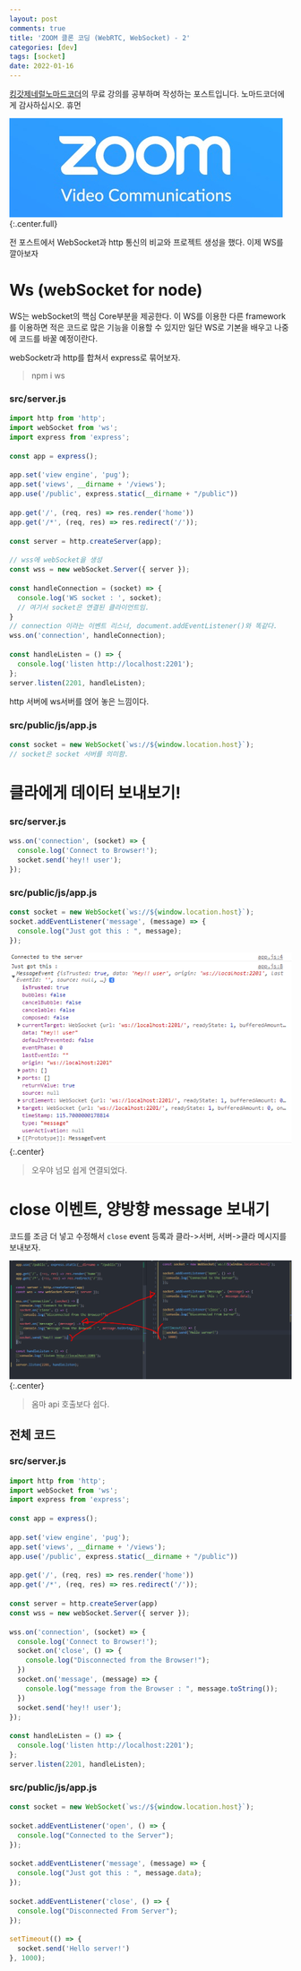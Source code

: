 ```yaml
---
layout: post
comments: true
title: 'ZOOM 클론 코딩 (WebRTC, WebSocket) - 2'
categories: [dev]
tags: [socket]
date: 2022-01-16
---
```

[킹갓제네럴노마드코더](https://academy.nomadcoders.co/)의 무료 강의를 공부하며 작성하는 포스트입니다. 노마드코더에게 감사하십시오. 휴먼

![headerimg](/assets/img/subcate/zoom.jpg)
{:.center.full}

전 포스트에서 WebSocket과 http 통신의 비교와 프로젝트 생성을 했다. 이제 WS를 깔아보자

# Ws (webSocket for node)
WS는 webSocket의 핵심 Core부분을 제공한다. 이 WS를 이용한 다른 framework를 이용하면 적은 코드로 많은 기능을 이용할 수 있지만 일단 WS로 기본을 배우고 나중에 코드를 바꿀 예정이란다.

webSocketr과 http를 합쳐서 express로 묶어보자.

> npm i ws


### src/server.js
```javascript
import http from 'http';
import webSocket from 'ws';
import express from 'express';

const app = express();

app.set('view engine', 'pug');
app.set('views', __dirname + '/views');
app.use('/public', express.static(__dirname + "/public"))

app.get('/', (req, res) => res.render('home'))
app.get('/*', (req, res) => res.redirect('/'));

const server = http.createServer(app);

// wss에 webSocket을 생성
const wss = new webSocket.Server({ server });

const handleConnection = (socket) => {
  console.log('WS socket : ', socket);
  // 여기서 socket은 연결된 클라이언트임.
}
// connection 이라는 이벤트 리스너, document.addEventListener()와 똑같다.
wss.on('connection', handleConnection);

const handleListen = () => {
  console.log('listen http://localhost:2201');
};
server.listen(2201, handleListen);
```
http 서버에 ws서버를 얹어 놓은 느낌이다.

### src/public/js/app.js
```javascript
const socket = new WebSocket(`ws://${window.location.host}`);
// socket은 socket 서버를 의미함.
```

# 클라에게 데이터 보내보기!
### src/server.js
```javascript
wss.on('connection', (socket) => {
  console.log('Connect to Browser!');
  socket.send('hey!! user');
});
```

### src/public/js/app.js
```javascript
const socket = new WebSocket(`ws://${window.location.host}`);
socket.addEventListener('message', (message) => {
  console.log("Just got this : ", message);
});
```

![](/assets/img/post/myZoom/04.png)
{:.center}
> 오우야 넘모 쉽게 연결되었다.

# close 이벤트, 양방향 message 보내기
코드를 조금 더 넣고 수정해서 `close` event 등록과 클라->서버, 서버->클라 메시지를 보내보자.

![](/assets/img/post/myZoom/03.png)
{:.center}
> 옴마 api 호출보다 쉽다.

## 전체 코드
### src/server.js
```javascript
import http from 'http';
import webSocket from 'ws';
import express from 'express';

const app = express();

app.set('view engine', 'pug');
app.set('views', __dirname + '/views');
app.use('/public', express.static(__dirname + "/public"))

app.get('/', (req, res) => res.render('home'))
app.get('/*', (req, res) => res.redirect('/'));

const server = http.createServer(app)
const wss = new webSocket.Server({ server });

wss.on('connection', (socket) => {
  console.log('Connect to Browser!');
  socket.on('close', () => {
    console.log("Disconnected from the Browser!");
  })
  socket.on('message', (message) => {
    console.log("message from the Browser : ", message.toString());
  })
  socket.send('hey!! user');
});

const handleListen = () => {
  console.log('listen http://localhost:2201');
};
server.listen(2201, handleListen);
```

### src/public/js/app.js
```javascript
const socket = new WebSocket(`ws://${window.location.host}`);

socket.addEventListener('open', () => {
  console.log("Connected to the Server");
});

socket.addEventListener('message', (message) => {
  console.log("Just got this : ", message.data);
});

socket.addEventListener('close', () => {
  console.log("Disconnected From Server");
}); 

setTimeout(() => {
  socket.send('Hello server!')
}, 1000);
```